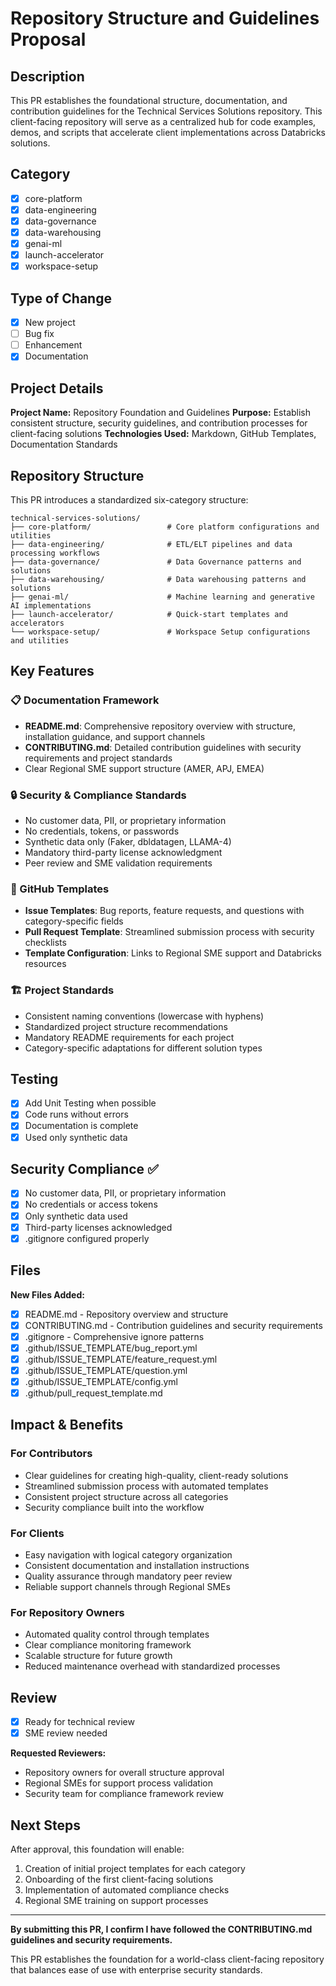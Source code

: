 # Repository Structure and Guidelines Proposal

## Description
This PR establishes the foundational structure, documentation, and contribution guidelines for the Technical Services Solutions repository. This client-facing repository will serve as a centralized hub for code examples, demos, and scripts that accelerate client implementations across Databricks solutions.

## Category
- [x] core-platform
- [x] data-engineering
- [x] data-governance
- [x] data-warehousing  
- [x] genai-ml
- [x] launch-accelerator
- [x] workspace-setup

## Type of Change
- [x] New project
- [ ] Bug fix
- [ ] Enhancement
- [x] Documentation

## Project Details
**Project Name:** Repository Foundation and Guidelines
**Purpose:** Establish consistent structure, security guidelines, and contribution processes for client-facing solutions
**Technologies Used:** Markdown, GitHub Templates, Documentation Standards

## Repository Structure
This PR introduces a standardized six-category structure:

```
technical-services-solutions/
├── core-platform/                 # Core platform configurations and utilities
├── data-engineering/              # ETL/ELT pipelines and data processing workflows
├── data-governance/               # Data Governance patterns and solutions
├── data-warehousing/              # Data warehousing patterns and solutions
├── genai-ml/                      # Machine learning and generative AI implementations
├── launch-accelerator/            # Quick-start templates and accelerators
└── workspace-setup/               # Workspace Setup configurations and utilities
```

## Key Features

### 📋 Documentation Framework
- **README.md**: Comprehensive repository overview with structure, installation guidance, and support channels
- **CONTRIBUTING.md**: Detailed contribution guidelines with security requirements and project standards
- Clear Regional SME support structure (AMER, APJ, EMEA)

### 🔒 Security & Compliance Standards
- No customer data, PII, or proprietary information
- No credentials, tokens, or passwords
- Synthetic data only (Faker, dbldatagen, LLAMA-4)
- Mandatory third-party license acknowledgment
- Peer review and SME validation requirements

### 📝 GitHub Templates
- **Issue Templates**: Bug reports, feature requests, and questions with category-specific fields
- **Pull Request Template**: Streamlined submission process with security checklists
- **Template Configuration**: Links to Regional SME support and Databricks resources

### 🏗️ Project Standards
- Consistent naming conventions (lowercase with hyphens)
- Standardized project structure recommendations
- Mandatory README requirements for each project
- Category-specific adaptations for different solution types

## Testing
- [x] Add Unit Testing when possible
- [x] Code runs without errors
- [x] Documentation is complete
- [x] Used only synthetic data

## Security Compliance ✅
- [x] No customer data, PII, or proprietary information
- [x] No credentials or access tokens
- [x] Only synthetic data used
- [x] Third-party licenses acknowledged
- [x] .gitignore configured properly

## Files
**New Files Added:**
- [x] README.md - Repository overview and structure
- [x] CONTRIBUTING.md - Contribution guidelines and security requirements
- [x] .gitignore - Comprehensive ignore patterns
- [x] .github/ISSUE_TEMPLATE/bug_report.yml
- [x] .github/ISSUE_TEMPLATE/feature_request.yml
- [x] .github/ISSUE_TEMPLATE/question.yml
- [x] .github/ISSUE_TEMPLATE/config.yml
- [x] .github/pull_request_template.md

## Impact & Benefits

### For Contributors
- Clear guidelines for creating high-quality, client-ready solutions
- Streamlined submission process with automated templates
- Consistent project structure across all categories
- Security compliance built into the workflow

### For Clients
- Easy navigation with logical category organization
- Consistent documentation and installation instructions
- Quality assurance through mandatory peer review
- Reliable support channels through Regional SMEs

### For Repository Owners
- Automated quality control through templates
- Clear compliance monitoring framework
- Scalable structure for future growth
- Reduced maintenance overhead with standardized processes

## Review
- [x] Ready for technical review
- [x] SME review needed

**Requested Reviewers:**
- Repository owners for overall structure approval
- Regional SMEs for support process validation
- Security team for compliance framework review

## Next Steps
After approval, this foundation will enable:
1. Creation of initial project templates for each category
2. Onboarding of the first client-facing solutions
3. Implementation of automated compliance checks
4. Regional SME training on support processes

---

**By submitting this PR, I confirm I have followed the CONTRIBUTING.md guidelines and security requirements.**

This PR establishes the foundation for a world-class client-facing repository that balances ease of use with enterprise security standards.

